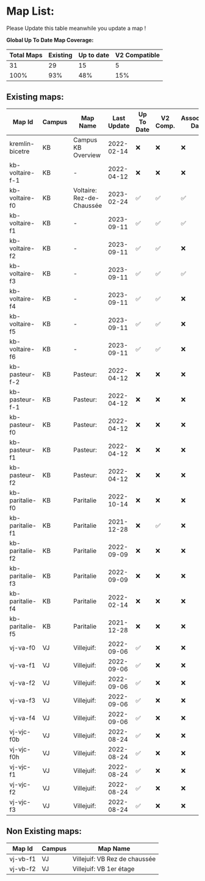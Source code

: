 # Map List:

Please Update this table meanwhile you update a map !

**Global Up To Date Map Coverage:**

| Total Maps | Existing | Up to date | V2 Compatible |
| ---- | --- | --- | --- |
| 31   | 29  | 15  |  5  |
| 100% | 93% | 48% |  15% |

## Existing maps:

| Map Id | Campus | Map Name | Last Update | Up To Date | V2 Comp. | Associated Data
|----|----|----|----|----|----|----|
| kremlin-bicetre | KB | Campus KB Overview | 2022-02-14 |  ❌ |  ❌ |  ❌ |
| kb-voltaire-f-1 | KB | - | 2022-04-12 |  ❌ |  ❌ |  ❌ |
| kb-voltaire-f0 | KB | Voltaire: Rez-de-Chaussée | 2023-02-24 | ✅ | ✅ |  ✅ |
| kb-voltaire-f1 | KB | - | 2023-09-11 |  ✅ |  ✅ |  ✅ |
| kb-voltaire-f2 | KB | - | 2023-09-11 |  ✅ |  ✅ |  ❌ |
| kb-voltaire-f3 | KB | - | 2023-09-11 |  ✅ |  ✅ |  ✅ |
| kb-voltaire-f4 | KB | - | 2023-09-11 |  ✅ |  ✅ |  ❌ |
| kb-voltaire-f5 | KB | - | 2023-09-11 |  ✅ |  ✅ |  ❌ |
| kb-voltaire-f6 | KB | - | 2023-09-11 |  ✅ |  ✅ |  ❌ |
| kb-pasteur-f-2 | KB | Pasteur: | 2022-04-12 |  ❌ |  ❌ |  ❌ |
| kb-pasteur-f-1 | KB | Pasteur: | 2022-04-12 |  ❌ |  ❌ |  ❌ |
| kb-pasteur-f0 | KB | Pasteur: | 2022-04-12 |  ❌ |  ❌ |  ❌ |
| kb-pasteur-f1 | KB | Pasteur: | 2022-04-12 |  ❌ |  ❌ |  ❌ |
| kb-pasteur-f2 | KB | Pasteur: | 2022-04-12 |  ❌ |  ❌ |  ❌ |
| kb-paritalie-f0 | KB | Paritalie | 2022-10-14 |  ❌ |  ❌ |  ❌ |
| kb-paritalie-f1 | KB | Paritalie | 2021-12-28 |  ❌ |  ✅ |  ❌ |
| kb-paritalie-f2 | KB | Paritalie | 2022-09-09 |  ❌ |  ❌ |  ❌ |
| kb-paritalie-f3 | KB | Paritalie | 2022-09-09 |  ❌ |  ❌ |  ❌ |
| kb-paritalie-f4 | KB | Paritalie | 2022-02-14 |  ❌ |  ❌ |  ❌ |
| kb-paritalie-f5 | KB | Paritalie | 2021-12-28 |  ❌ |  ❌ |  ❌ |
| vj-va-f0 | VJ | Villejuif:  | 2022-09-06 |  ✅ |  ❌ |  ❌ |
| vj-va-f1 | VJ | Villejuif:  | 2022-09-06 |  ✅ |  ❌ |  ❌ |
| vj-va-f2 | VJ | Villejuif:  | 2022-09-06 |  ✅ |  ❌ |  ❌ |
| vj-va-f3 | VJ | Villejuif:  | 2022-09-06 |  ✅ |  ❌ |  ❌ |
| vj-va-f4 | VJ | Villejuif:  | 2022-09-06 |  ✅ |  ❌ |  ❌ |
| vj-vjc-f0b | VJ | Villejuif:  | 2022-08-24 |  ✅ |  ❌ |  ❌ |
| vj-vjc-f0h | VJ | Villejuif:  | 2022-08-24 |  ✅ |  ❌ |  ❌ |
| vj-vjc-f1 | VJ | Villejuif:  | 2022-08-24 |  ✅ |  ❌ |  ❌ |
| vj-vjc-f2 | VJ | Villejuif:  | 2022-08-24 |  ✅ |  ❌ |  ❌ |
| vj-vjc-f3 | VJ | Villejuif:  | 2022-08-24 |  ✅ |  ❌ |  ❌ |

## Non Existing maps:

| Map Id | Campus | Map Name |
|----|----|----|
| vj-vb-f1 | VJ | Villejuif: VB Rez de chaussée |
| vj-vb-f2 | VJ | Villejuif: VB 1er étage |

